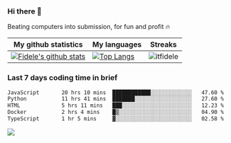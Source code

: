 ### Hi there 👋
<p>Beating computers into submission, for fun and profit 🔥</p>

|My github statistics|My languages|Streaks|
|-|-|-|
|[![Fidele's github stats](https://github-readme-stats.vercel.app/api?username=itfidele&count_private=true&show_icons=true&theme=dark&hide_title=true)](https://github.com/itfidele)|[![Top Langs](https://github-readme-stats.vercel.app/api/top-langs/?username=itfidele&show_icons=true&langs_count=8&theme=dark&layout=compact&hide_title=true)](https://github.com/itfidele)|![itfidele](https://github-readme-streak-stats.herokuapp.com/?user=itfidele&theme=dark)

### Last 7 days coding time in brief
<!--START_SECTION:waka-->

```txt
JavaScript       20 hrs 10 mins  ████████████░░░░░░░░░░░░░   47.60 %
Python           11 hrs 41 mins  ███████░░░░░░░░░░░░░░░░░░   27.60 %
HTML             5 hrs 11 mins   ███░░░░░░░░░░░░░░░░░░░░░░   12.23 %
Docker           2 hrs 4 mins    █▒░░░░░░░░░░░░░░░░░░░░░░░   04.90 %
TypeScript       1 hr 5 mins     ▓░░░░░░░░░░░░░░░░░░░░░░░░   02.58 %
```

<!--END_SECTION:waka-->

![](https://komarev.com/ghpvc/?username=itfidele)
